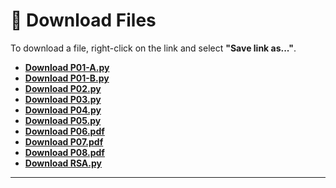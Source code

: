 # 📁 Download Files

To download a file, right-click on the link and select **"Save link as..."**.

- **[Download P01-A.py](https://raw.githubusercontent.com/burner-one/INS/main/P01-A.py)**
- **[Download P01-B.py](https://raw.githubusercontent.com/burner-one/INS/main/P01-B.py)**
- **[Download P02.py](https://raw.githubusercontent.com/burner-one/INS/main/P02.py)**
- **[Download P03.py](https://raw.githubusercontent.com/burner-one/INS/main/P03.py)**
- **[Download P04.py](https://raw.githubusercontent.com/burner-one/INS/main/P04.py)**
- **[Download P05.py](https://raw.githubusercontent.com/burner-one/INS/main/P05.py)**
- **[Download P06.pdf](https://raw.githubusercontent.com/burner-one/INS/main/P06.pdf)**
- **[Download P07.pdf](https://raw.githubusercontent.com/burner-one/INS/main/P07.pdf)**
- **[Download P08.pdf](https://raw.githubusercontent.com/burner-one/INS/main/P08.pdf)**
- **[Download RSA.py](https://raw.githubusercontent.com/burner-one/INS/main/RSA.py)**

---

